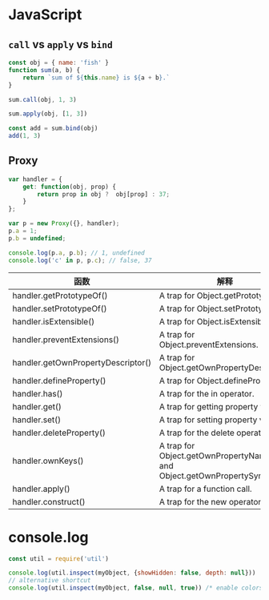 # JavaScript

## `call` vs `apply` vs `bind`

```javascript
const obj = { name: 'fish' }
function sum(a, b) {
    return `sum of ${this.name} is ${a + b}.`
}

sum.call(obj, 1, 3)

sum.apply(obj, [1, 3])

const add = sum.bind(obj)
add(1, 3)
```

## Proxy

```javascript
var handler = {
    get: function(obj, prop) {
        return prop in obj ?  obj[prop] : 37;
    }
};

var p = new Proxy({}, handler);
p.a = 1;
p.b = undefined;

console.log(p.a, p.b); // 1, undefined
console.log('c' in p, p.c); // false, 37
```

函数                               | 解释
---                                | ---
handler.getPrototypeOf()           | A trap for Object.getPrototypeOf.
handler.setPrototypeOf()           | A trap for Object.setPrototypeOf.
handler.isExtensible()             | A trap for Object.isExtensible.
handler.preventExtensions()        | A trap for Object.preventExtensions.
handler.getOwnPropertyDescriptor() | A trap for Object.getOwnPropertyDescriptor.
handler.defineProperty()           | A trap for Object.defineProperty.
handler.has()                      | A trap for the in operator.
handler.get()                      | A trap for getting property values.
handler.set()                      | A trap for setting property values.
handler.deleteProperty()           | A trap for the delete operator.
handler.ownKeys()                  | A trap for Object.getOwnPropertyNames and Object.getOwnPropertySymbols.
handler.apply()                    | A trap for a function call.
handler.construct()                | A trap for the new operator.

# console.log

```javascript
const util = require('util')

console.log(util.inspect(myObject, {showHidden: false, depth: null}))
// alternative shortcut
console.log(util.inspect(myObject, false, null, true)) /* enable colors */
```


